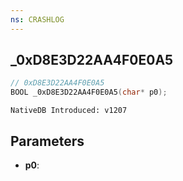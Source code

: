 ```yaml
---
ns: CRASHLOG
---
```

## _0xD8E3D22AA4F0E0A5

```c
// 0xD8E3D22AA4F0E0A5
BOOL _0xD8E3D22AA4F0E0A5(char* p0);
```

```
NativeDB Introduced: v1207
```

## Parameters
* **p0**:
